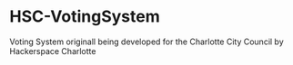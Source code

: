 HSC-VotingSystem
================

Voting System originall being developed for the Charlotte City Council by Hackerspace Charlotte